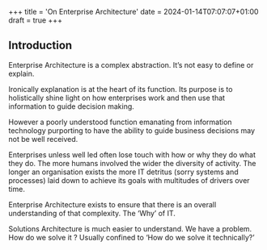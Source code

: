+++
title = 'On Enterprise Architecture'
date = 2024-01-14T07:07:07+01:00
draft = true
+++
## Introduction

Enterprise Architecture is a complex abstraction. It’s not easy to define or explain.

Ironically explanation is at the heart of its function. Its purpose is to holistically shine light on how enterprises work and then use that information to guide decision making.

However a poorly understood function emanating from information technology purporting to have the ability to guide business decisions may not be well received.

Enterprises unless well led often lose touch with how or why they do what they do. The more humans involved the wider the diversity of activity. The longer an organisation exists the more IT detritus (sorry systems and processes) laid down to achieve its goals with multitudes of drivers over time. 

Enterprise Architecture exists to ensure that there is an overall understanding of that complexity. The ‘Why’ of IT.

Solutions Architecture is much easier to understand. We have a problem. How do we solve it ? Usually confined to ‘How do we solve it technically?’ 